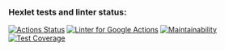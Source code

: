 ### Hexlet tests and linter status:
[![Actions Status](https://github.com/artem-prygin/backend-project-lvl3/workflows/hexlet-check/badge.svg)](https://github.com/artem-prygin/backend-project-lvl3/actions)
[![Linter for Google Actions](https://github.com/artem-prygin/backend-project-lvl3/workflows/Linter%20Github%20Actions/badge.svg)](https://github.com/artem-prygin/backend-project-lvl3/actions?query=workflow%3A%22Linter+Github+Actions%22)
[![Maintainability](https://api.codeclimate.com/v1/badges/f173a7d99321a13aab5f/maintainability)](https://codeclimate.com/github/artem-prygin/backend-project-lvl3/maintainability)
[![Test Coverage](https://api.codeclimate.com/v1/badges/f173a7d99321a13aab5f/test_coverage)](https://codeclimate.com/github/artem-prygin/backend-project-lvl3/test_coverage)
